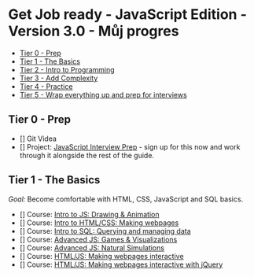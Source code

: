 #  Get Job ready - JavaScript Edition - Version 3.0 - Můj progres
- [Tier 0 - Prep](#tier0)
- [Tier 1 - The Basics](#tier1)
- [Tier 2 - Intro to Programming](#)
- [Tier 3 - Add Complexity](#)
- [Tier 4 - Practice](#)
- [Tier 5 - Wrap everything up and prep for interviews](#)

## <a name="tier0"></a> Tier 0 - Prep
- [] Git Videa
- [] Project: [JavaScript Interview Prep](https://www.hackerrank.com/chingu-challenge-9-javascript-prep) - sign up for this now and work through it alongside the rest of the guide.

## <a name="tier1"></a> Tier 1 - The Basics
_Goal:_ Become comfortable with HTML, CSS, JavaScript and SQL basics.
- [] Course: [Intro to JS: Drawing & Animation](https://www.khanacademy.org/computing/computer-programming/programming)
- [] Course: [Intro to HTML/CSS: Making webpages](https://www.khanacademy.org/computing/computer-programming/html-css)
- [] Course: [Intro to SQL: Querying and managing data](https://www.khanacademy.org/computing/computer-programming/sql)
- [] Course: [Advanced JS: Games & Visualizations](https://www.khanacademy.org/computing/computer-programming/programming-games-visualizations)
- [] Course: [Advanced JS: Natural Simulations](https://www.khanacademy.org/computing/computer-programming/programming-natural-simulations)
- [] Course: [HTML/JS: Making webpages interactive](https://www.khanacademy.org/computing/computer-programming/html-css-js)
- [] Course: [HTML/JS: Making webpages interactive with jQuery](https://www.khanacademy.org/computing/computer-programming/html-js-jquery)

